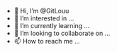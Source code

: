 - 👋 Hi, I’m @GitLouu
- 👀 I’m interested in ...
- 🌱 I’m currently learning ...
- 💞️ I’m looking to collaborate on ...
- 📫 How to reach me ...

<!---
GitLouu/GitLouu is a ✨ special ✨ repository because its `README.md` (this file) appears on your GitHub profile.
You can click the Preview link to take a look at your changes.
--->
